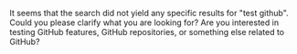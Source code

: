 It seems that the search did not yield any specific results for "test github". Could you please clarify what you are looking for? Are you interested in testing GitHub features, GitHub repositories, or something else related to GitHub?